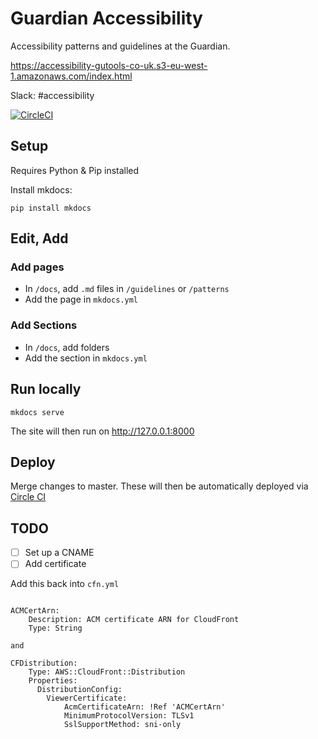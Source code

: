 # Guardian Accessibility

Accessibility patterns and guidelines at the Guardian.

https://accessibility-gutools-co-uk.s3-eu-west-1.amazonaws.com/index.html

Slack: #accessibility

[![CircleCI](https://circleci.com/gh/guardian/guardian-accessibility/tree/master.svg?style=svg)](https://circleci.com/gh/guardian/guardian-accessibility/tree/master)

## Setup

Requires Python & Pip installed

Install mkdocs:
```
pip install mkdocs
```

## Edit, Add

### Add pages

- In `/docs`, add `.md` files in `/guidelines` or `/patterns`
- Add the page in `mkdocs.yml`

### Add Sections

- In `/docs`, add folders
- Add the section in `mkdocs.yml`

## Run locally

```
mkdocs serve
```

The site will then run on http://127.0.0.1:8000

## Deploy

Merge changes to master. These will then be automatically deployed via [Circle CI](https://circleci.com/gh/guardian/guardian-accessibility)

## TODO

- [ ] Set up a CNAME
- [ ] Add certificate

Add this back into `cfn.yml`

```

ACMCertArn:
    Description: ACM certificate ARN for CloudFront
    Type: String

and

CFDistribution:
    Type: AWS::CloudFront::Distribution
    Properties:
      DistributionConfig:
        ViewerCertificate:
            AcmCertificateArn: !Ref 'ACMCertArn'
            MinimumProtocolVersion: TLSv1
            SslSupportMethod: sni-only
```

